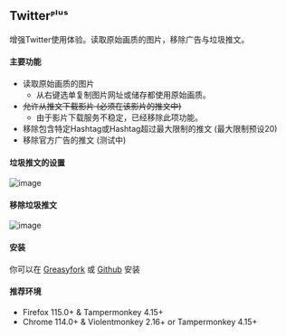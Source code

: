 ## Twitterᴾˡᵘˢ
增强Twitter使用体验。读取原始画质的图片，移除广告与垃圾推文。

#### 主要功能
* 读取原始画质的图片
  * 从右键选单复制图片网址或储存都使用原始画质。
* ~~允许从推文下载影片 (必须在该影片的推文中)~~
  * 由于影片下载服务不稳定，已经移除此项功能。
* 移除包含特定Hashtag或Hashtag超过最大限制的推文 (最大限制预设20)
* 移除官方广告的推文 (测试中)

#### 垃圾推文的设置
![image](https://i.imgur.com/hYsNBm0.png)

#### 移除垃圾推文
![image](https://i.imgur.com/O4HucPC.jpg)

#### 安装
你可以在 [Greasyfork](https://greasyfork.org/en/scripts/387969-twitter%E1%B4%BE%CB%A1%E1%B5%98%CB%A2) 或 [Github](https://github.com/Pixmi/twitter-plus) 安装

#### 推荐环境
* Firefox 115.0+ & Tampermonkey 4.15+
* Chrome 114.0+ & Violentmonkey 2.16+ or Tampermonkey 4.15+